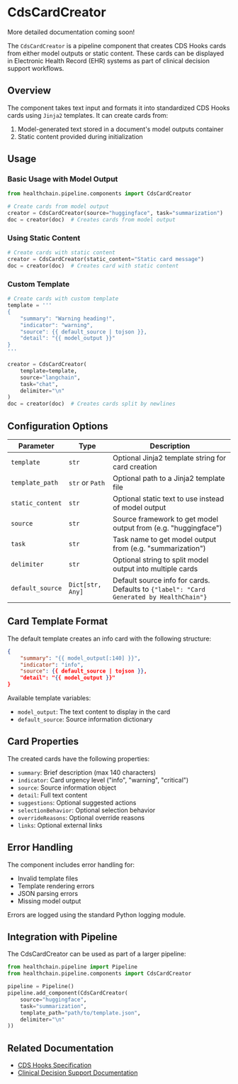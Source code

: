 # CdsCardCreator

More detailed documentation coming soon!

The `CdsCardCreator` is a pipeline component that creates CDS Hooks cards from either model outputs or static content. These cards can be displayed in Electronic Health Record (EHR) systems as part of clinical decision support workflows.

## Overview

The component takes text input and formats it into standardized CDS Hooks cards using `Jinja2` templates. It can create cards from:

1. Model-generated text stored in a document's model outputs container
2. Static content provided during initialization

## Usage

### Basic Usage with Model Output

```python
from healthchain.pipeline.components import CdsCardCreator

# Create cards from model output
creator = CdsCardCreator(source="huggingface", task="summarization")
doc = creator(doc)  # Creates cards from model output
```

### Using Static Content

```python
# Create cards with static content
creator = CdsCardCreator(static_content="Static card message")
doc = creator(doc)  # Creates card with static content
```

### Custom Template

```python
# Create cards with custom template
template = '''
{
    "summary": "Warning heading!",
    "indicator": "warning",
    "source": {{ default_source | tojson }},
    "detail": "{{ model_output }}"
}
'''

creator = CdsCardCreator(
    template=template,
    source="langchain",
    task="chat",
    delimiter="\n"
)
doc = creator(doc)  # Creates cards split by newlines
```

## Configuration Options

| Parameter | Type | Description |
|-----------|------|-------------|
| `template` | `str` | Optional Jinja2 template string for card creation |
| `template_path` | `str` or `Path` | Optional path to a Jinja2 template file |
| `static_content` | `str` | Optional static text to use instead of model output |
| `source` | `str` | Source framework to get model output from (e.g. "huggingface") |
| `task` | `str` | Task name to get model output from (e.g. "summarization") |
| `delimiter` | `str` | Optional string to split model output into multiple cards |
| `default_source` | `Dict[str, Any]` | Default source info for cards. Defaults to `{"label": "Card Generated by HealthChain"}` |

## Card Template Format

The default template creates an info card with the following structure:

```json
{
    "summary": "{{ model_output[:140] }}",
    "indicator": "info",
    "source": {{ default_source | tojson }},
    "detail": "{{ model_output }}"
}
```

Available template variables:
- `model_output`: The text content to display in the card
- `default_source`: Source information dictionary

## Card Properties

The created cards have the following properties:

- `summary`: Brief description (max 140 characters)
- `indicator`: Card urgency level ("info", "warning", "critical")
- `source`: Source information object
- `detail`: Full text content
- `suggestions`: Optional suggested actions
- `selectionBehavior`: Optional selection behavior
- `overrideReasons`: Optional override reasons
- `links`: Optional external links

## Error Handling

The component includes error handling for:

- Invalid template files
- Template rendering errors
- JSON parsing errors
- Missing model output

Errors are logged using the standard Python logging module.

## Integration with Pipeline

The CdsCardCreator can be used as part of a larger pipeline:

```python
from healthchain.pipeline import Pipeline
from healthchain.pipeline.components import CdsCardCreator

pipeline = Pipeline()
pipeline.add_component(CdsCardCreator(
    source="huggingface",
    task="summarization",
    template_path="path/to/template.json",
    delimiter="\n"
))
```


## Related Documentation

- [CDS Hooks Specification](https://cds-hooks.org/)
- [Clinical Decision Support Documentation](../../gateway/cdshooks.md)
